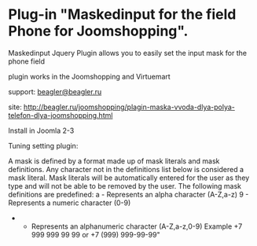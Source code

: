 # Plug-in "Maskedinput for the field Phone for Joomshopping".

Maskedinput Jquery Plugin allows you to easily set the input mask for the phone field

plugin works in the Joomshopping and Virtuemart 

support: beagler@beagler.ru 

site: http://beagler.ru/joomshopping/plagin-maska-vvoda-dlya-polya-telefon-dlya-joomshopping.html

Install in Joomla 2-3

Tuning setting plugin:

A mask is defined by a format made up of mask literals and mask definitions. 
Any character not in the definitions list below is considered a mask literal. 
Mask literals will be automatically entered for the user as they type and will not be able to be removed by the user.
The following mask definitions are predefined:
a - Represents an alpha character (A-Z,a-z)
9 - Represents a numeric character (0-9)
* - Represents an alphanumeric character (A-Z,a-z,0-9)
Example +7 999 999 99 99 or +7 (999) 999-99-99"
